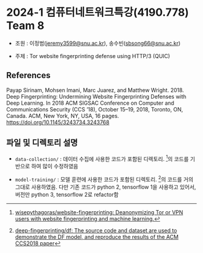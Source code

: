 # 2024-1 컴퓨터네트워크특강(4190.778) Team 8
- 조원 : 이정범([jeremy3599@snu.ac.kr](jeremy3599@snu.ac.kr)), 송수빈([sbsong66@snu.ac.kr](sbsong66@snu.ac.kr))

- 주제 : Tor website fingerprinting defense using HTTP/3 (QUIC)

## References

Payap Sirinam, Mohsen Imani, Marc Juarez, and Matthew Wright. 2018. Deep Fingerprinting: Undermining Website Fingerprinting Defenses with Deep Learning. In 2018 ACM SIGSAC Conference on Computer and Communications Security (CCS ’18), October 15–19, 2018, Toronto, ON, Canada. ACM, New York, NY, USA, 16 pages. https://doi.org/10.1145/3243734.3243768

## 파일 및 디렉토리 설명

- `data-collection/` : 데이터 수집에 사용한 코드가 포함된 디렉토리. [^3]의 코드를 기반으로 하여 많이 수정하였음

- `model-training/` : 모델 훈련에 사용한 코드가 포함된 디렉토리. [^2]의 코드를 거의 그대로 사용하였음. 다만 기존 코드가 python 2, tensorflow 1을 사용하고 있어서, 버전만 python 3, tensorflow 2로 refactor함 


[^1]: Payap Sirinam, Mohsen Imani, Marc Juarez, and Matthew Wright. 2018. Deep Fingerprinting: Undermining Website Fingerprinting Defenses with Deep Learning. In 2018 ACM SIGSAC Conference on Computer and Communications Security (CCS ’18), October 15–19, 2018, Toronto, ON, Canada. ACM, New York, NY, USA, 16 pages. https://doi.org/10.1145/3243734.3243768
[^2]: [deep-fingerprinting/df: The source code and dataset are used to demonstrate the DF model, and reproduce the results of the ACM CCS2018 paper](https://github.com/deep-fingerprinting/df)
[^3]: [wisepythagoras/website-fingerprinting: Deanonymizing Tor or VPN users with website fingerprinting and machine learning.](https://github.com/wisepythagoras/website-fingerprinting)
